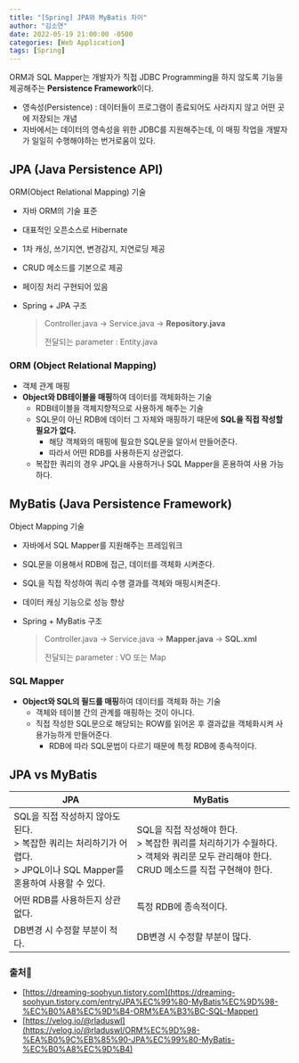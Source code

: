```yaml
---
title: "[Spring] JPA와 MyBatis 차이"
author: "김소연"
date: 2022-05-19 21:00:00 -0500
categories: [Web Application]
tags: [Spring]
---
```




ORM과 SQL Mapper는 개발자가 직접 JDBC Programming을 하지 않도록 기능을 제공해주는 **Persistence Framework**이다.

- 영속성(Persistence) : 데이터들이 프로그램이 종료되어도 사라지지 않고 어떤 곳에 저장되는 개념
- 자바에서는 데이터의 영속성을 위한 JDBC를 지원해주는데, 이 매핑 작업을 개발자가 일일히 수행해야하는 번거로움이 있다.



## JPA (Java Persistence API)

ORM(Object Relational Mapping) 기술

- 자바 ORM의 기술 표준

- 대표적인 오픈소스로 Hibernate

- 1차 캐싱, 쓰기지연, 변경감지, 지연로딩 제공

- CRUD 메소드를 기본으로 제공

- 페이징 처리 구현되어 있음

- Spring + JPA 구조

  >Controller.java -> Service.java -> **Repository.java**
  >
  >전달되는 parameter : Entity.java

### ORM (Object Relational Mapping)

- 객체 관계 매핑
- **Object와 DB테이블을 매핑**하여 데이터를 객체화하는 기술
  - RDB테이블을 객체지향적으로 사용하게 해주는 기술
  - SQL문이 아닌 RDB에 데이터 그 자체와 매핑하기 때문에 **SQL을 직접 작성할 필요가 없다.**
    - 해당 객체와의 매핑에 필요한 SQL문을 알아서 만들어준다.
    - 따라서 어떤 RDB를 사용하든지 상관없다.
  - 복잡한 쿼리의 경우 JPQL을 사용하거나 SQL Mapper을 혼용하여 사용 가능하다.



## MyBatis (Java Persistence Framework)

Object Mapping 기술

- 자바에서 SQL Mapper를 지원해주는 프레임워크

- SQL문을 이용해서 RDB에 접근, 데이터를 객체화 시켜준다.

- SQL을 직접 작성하여 쿼리 수행 결과를 객체와 매핑시켜준다.

- 데이터 캐싱 기능으로 성능 향상

- Spring + MyBatis 구조

  > Controller.java -> Service.java -> **Mapper.java** -> **SQL.xml**
  >
  > 전달되는 parameter : VO 또는 Map

### SQL Mapper

- **Object와 SQL의 필드를 매핑**하여 데이터를 객체화 하는 기술
  - 객체와 테이블 간의 관계를 매핑하는 것이 아니다.
  - 직접 작성한 SQL문으로 해당되는 ROW를 읽어온 후 결과값을 객체화시켜 사용가능하게 만들어준다.
    - RDB에 따라 SQL문법이 다르기 때문에 특정 RDB에 종속적이다.



## JPA vs MyBatis

| JPA                                      | MyBatis                                  |
| ---------------------------------------- | ---------------------------------------- |
| SQL을 직접 작성하지 않아도 된다.<br />> 복잡한 쿼리는 처리하기가 어렵다.<br />> JPQL이나 SQL Mapper를 혼용하여 사용할 수 있다. | SQL을 직접 작성해야 한다.<br />> 복잡한 쿼리를 처리하기가 수월하다.<br />> 객체와 쿼리문 모두 관리해야 한다. CRUD 메소드를 직접 구현해야 한다. |
| 어떤 RDB를 사용하든지 상관없다.                      | 특정 RDB에 종속적이다.                           |
| DB변경 시 수정할 부분이 적다.                       | DB변경 시 수정할 부분이 많다.                       |




### 출처📎


- [https://dreaming-soohyun.tistory.com](https://dreaming-soohyun.tistory.com/entry/JPA%EC%99%80-MyBatis%EC%9D%98-%EC%B0%A8%EC%9D%B4-ORM%EA%B3%BC-SQL-Mapper)
- [https://velog.io/@rladuswl](https://velog.io/@rladuswl/ORM%EC%9D%98-%EA%B0%9C%EB%85%90-JPA%EC%99%80-MyBatis-%EC%B0%A8%EC%9D%B4)
